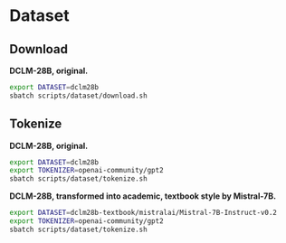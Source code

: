 # Dataset

## Download

**DCLM-28B, original.**

```bash
export DATASET=dclm28b
sbatch scripts/dataset/download.sh
```

## Tokenize

**DCLM-28B, original.**

```bash
export DATASET=dclm28b
export TOKENIZER=openai-community/gpt2
sbatch scripts/dataset/tokenize.sh
```

**DCLM-28B, transformed into academic, textbook style by Mistral-7B.**

```bash
export DATASET=dclm28b-textbook/mistralai/Mistral-7B-Instruct-v0.2
export TOKENIZER=openai-community/gpt2
sbatch scripts/dataset/tokenize.sh
```

